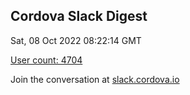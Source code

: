 ## Cordova Slack Digest
Sat, 08 Oct 2022 08:22:14 GMT

[User count: 4704](https://cordova.slack.com/)


Join the conversation at [slack.cordova.io](http://slack.cordova.io/)
